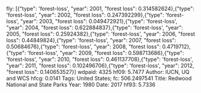 fly: [{"type": 'forest-loss', "year": 2001, "forest loss": 0.314582624},{"type": 'forest-loss', "year": 2002, "forest loss": 0.247392299},{"type": 'forest-loss', "year": 2003, "forest loss": 0.049472921},{"type": 'forest-loss', "year": 2004, "forest loss": 0.622884837},{"type": 'forest-loss', "year": 2005, "forest loss": 0.25924382},{"type": 'forest-loss', "year": 2006, "forest loss": 0.44849824},{"type": 'forest-loss', "year": 2007, "forest loss": 0.50684676},{"type": 'forest-loss', "year": 2008, "forest loss": 0.4719712},{"type": 'forest-loss', "year": 2009, "forest loss": 0.598713686},{"type": 'forest-loss', "year": 2010, "forest loss": 0.461137708},{"type": 'forest-loss', "year": 2011, "forest loss": 0.102496706},{"type": 'forest-loss', "year": 2012, "forest loss": 0.140653527}]
wdpaid: 4325
hf09: 5.7477
Author: IUCN, UQ and WCS
hfcg: 0.0141
Tags: United States;
fc: 506.2497541
Title: Redwood National and State Parks
Year: 1980
Date: 2017
hf93: 5.7336
